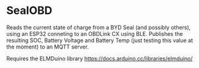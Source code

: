 # SealOBD

Reads the current state of charge from a BYD Seal (and possibly others), using an ESP32 conneting to an OBDLink CX using BLE. Publishes the resulting SOC, Battery Voltage and Battery Temp (just testing this value at the moment) to an MQTT server.

Requires the ELMDuino library https://docs.arduino.cc/libraries/elmduino/
